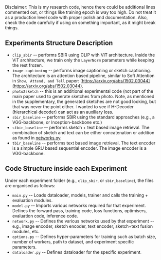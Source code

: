 Disclaimer: This is my research code, hence there could be additional lines commented out, or things like training epoch is way too high. Do not treat it as a production level code with proper polish and documentation. Also, check the code carefully if using on something important, as it might break things.

## Experiments Structure Description

- `clip_sbir` -- performs SBIR using CLIP with ViT architecture. Inside the ViT architecture, we train only the `LayerNorm` parameters while keeping the rest frozen.
-  `image-captioning` -- performs image captioning or sketch captioning. The architecture is an attention based pipeline, similar to Soft Attention in `Show, Attend, and Tell` paper: [https://arxiv.org/abs/1502.03044](https://arxiv.org/abs/1502.03044).
-  `photo2sketch` -- this is an additional experimental code (not part of the main paper used to generate sketches from photo. Note, as mentioned in the supplementary, the generated sketches are not good looking, but that was never the point either. I wanted to see if H-Decoder (hierarchical decoder) can act as an auxiliary loss.
-  `sbir_baseline` -- performs SBIR using the standard approaches (e.g., a VGG-backbone, or Inception-backbone etc.)
-  `stbir_baseline` -- performs sketch + text based image retrieval. The combination of sketch and text can be either concatenation or addition as found in [networks.py](https://github.com/pinakinathc/fscoco/blob/c5fd18662e151e5642d3966c1299166416d2785f/src/stbir_baseline/network.py#L39)
-  `tbir_baseline` -- performs text based image retrieval. The text encoder is a simple GRU based sequential encoder. The image encoder is a VGG-backbone.



## Code Structure inside each Experiment

Under each experiment folder (e.g., `clip_sbir`, or `sbir_baseline`), the files are organised as follows:

- `main.py` -- Loads dataloader, models, trainer and calls the training + evaluation modules.
- `model.py` -- Imports various networks required for that experiment. Defines the forward pass, training code, loss functions, optimisers, evaluation code, inference code.
- `network.py` -- Defines the various networks used by that experiment -- e.g., image encoder, sketch encoder, text encoder, sketch+text fusion modules, etc.
- `options.py` -- Defines hyper-parameters for training such as batch size, number of workers, path to dataset, and experiment specific parameters.
- `dataloader.py` -- Defines dataloader for the specific experiment.
